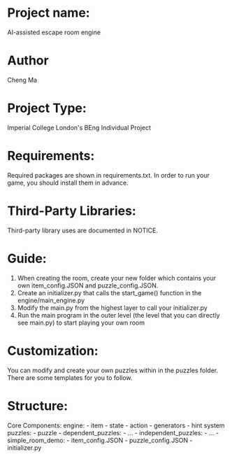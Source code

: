 # Project name:
AI-assisted escape room engine

# Author
Cheng Ma

# Project Type:
Imperial College London's BEng Individual Project

# Requirements:
Required packages are shown in requirements.txt.
In order to run your game, you should install them in advance.

# Third-Party Libraries:
Third-party library uses are documented in NOTICE.

# Guide:
1. When creating the room, create your new folder which contains your own item_config.JSON and puzzle_config.JSON.
2. Create an initializer.py that calls the start_game() function in the engine/main_engine.py
3. Modify the main.py from the highest layer to call your initializer.py
4. Run the main program in the outer level (the level that you can directly see main.py) to start playing your own room

# Customization:
You can modify and create your own puzzles within in the puzzles folder. There are some templates for you to follow.

# Structure:
Core Components:
    engine:
        - item
        - state
        - action
        - generators
        - hint system
    puzzles:
        - puzzle
        - dependent_puzzles:
            - ...
        - independent_puzzles:
            - ...
    - simple_room_demo:
        - item_config.JSON
        - puzzle_config.JSON
        - initializer.py